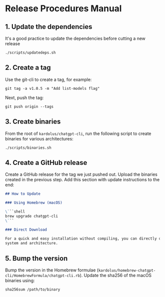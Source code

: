 # Release Procedures Manual

## 1. Update the dependencies

It's a good practice to update the dependencies before cutting a new release

```shell
./scripts/updatedeps.sh
```

## 2. Create a tag

Use the git-cli to create a tag, for example:

```shell
git tag -a v1.0.5 -m "Add list-models flag"
```

Next, push the tag:

```shell
git push origin --tags
```

## 3. Create binaries

From the root of `kardolus/chatgpt-cli`, run the following script to create binaries for various architectures:

```shell
./scripts/binaries.sh
```

## 4. Create a GitHub release

Create a GitHub release for the tag we just pushed out. Upload the binaries created in the previous step. Add this
section with update instructions to the end:

```markdown
## How to Update

### Using Homebrew (macOS)

\```shell 
brew upgrade chatgpt-cli
\```

### Direct Download

For a quick and easy installation without compiling, you can directly download the pre-built binary for your operating
system and architecture.
```

## 5. Bump the version

Bump the version in the Homebrew formulae (`kardolus/homebrew-chatgpt-cli/HomebrewFormula/chatgpt-cli.rb`). Update the
sha256 of the macOS binaries using:

```shell
sha256sum /path/to/binary
```

